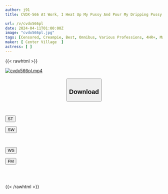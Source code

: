```yaml
---
author: j91
title: CVDX-566 At Work, I Heat Up My Pussy And Pour My Dripping Pussy Juices Onto My Splendid Cock...Working MILF's Raw Creampie Work 20 People 4 Hours

url: /v/cvdx566pl
date: 2024-04-11T01:00:00Z
image: "cvdx566pl.jpg"
tags: [Censored, Creampie, Best, Omnibus, Various Professions, 4HR+, Mature Woman	]
maker: [ Center Village  ]
actress: [ ]
---
```



{{< rawhtml >}}

<div class="video" data-videoid="QDy7z64YLes04L8">
    <a href="https://filemoon.sx/d/f18odntoj9y0">
        <img src="/v/cvdx566pl/cvdx566pl.jpg" width="WIDTH" height="HEIGHT" alt="cvdx566pl.mp4" loading="lazy">
    </a>
</div>

<script type="text/javascript" src="https://j91.asia/asset/on-demand-st.js"></script>

<br>
  <link rel="stylesheet" href="https://j91.asia/asset/bs5.css">
  
  <center>
  <button class="btn btn-primary" type="button" data-bs-toggle="collapse" data-bs-target=".multi-collapse" aria-expanded="false" aria-controls="multiCollapseExample1 multiCollapseExample2"><h2>Download</h2></button></center>
</p>
<div class="row">
  <div class="col">
    <div class="collapse multi-collapse" id="multiCollapseExample1">
      <div class="card card-body">
	      	      <br>
<div class="buttons">  
<p><a href="https://streamtape.to/v/QDy7z64YLes04L8" target="_blank"><button class="btn-hover color-3"><i class="fa fa-download"></i> ST</button></a></p>
<p><a href="https://asnwish.com/ar4igkyqf6cu" target="_blank"><button class="btn-hover color-2"><i class="fa fa-download"></i> SW</button></a></p></div>
    </div>
  </div>
</div>
  <div class="col">
    <div class="collapse multi-collapse" id="multiCollapseExample2">
      <div class="card card-body">
	      <br>
<div class="buttons">
<p><a href="https://wolfstream.tv/0p74k4p600zc"><button class="btn-hover color-9"><i class="fa fa-download"></i> WS</button></a></p>
<p><a href="https://filemoon.sx/d/f18odntoj9y0"><button class="btn-hover color-8"><i class="fa fa-download"></i> FM</button></a></p></div>
<br><br>
      </div>
    </div>
  </div>
</div>

{{< /rawhtml >}}